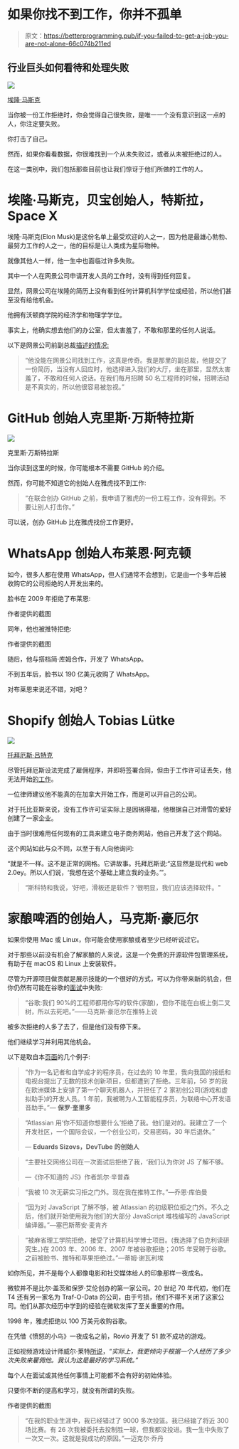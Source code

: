 # 如果你找不到工作，你并不孤单

> 原文：<https://betterprogramming.pub/if-you-failed-to-get-a-job-you-are-not-alone-66c074b211ed>

## 行业巨头如何看待和处理失败

![](img/bc71c2f4350fcfbee4316b2cd4277224.png)

[埃隆·马斯克](https://thewhitonline.com/2020/11/opinion/lonsdorf-elon-musk-isnt-a-good-person-just-because-hes-rich-and-invents-stuff/)

当你被一份工作拒绝时，你会觉得自己很失败，是唯一一个没有意识到这一点的人，你注定要失败。

你打击了自己。

然而，如果你看看数据，你很难找到一个从未失败过，或者从未被拒绝过的人。

在这一类别中，我们包括那些目前也让我们惊讶于他们所做的工作的人。

# 埃隆·马斯克，贝宝创始人，特斯拉，Space X

埃隆·马斯克(Elon Musk)是这份名单上最受欢迎的人之一，因为他是最雄心勃勃、最努力工作的人之一，他的目标是让人类成为星际物种。

就像其他人一样，他一生中也面临过许多失败。

其中一个人在网景公司申请开发人员的工作时，没有得到任何回复。

显然，网景公司在埃隆的简历上没有看到任何计算机科学学位或经验，所以他们甚至没有给他机会。

他拥有沃顿商学院的经济学和物理学学位。

事实上，他确实想去他们的办公室，但太害羞了，不敢和那里的任何人说话。

以下是网景公司前副总裁[描述的情况:](https://www.quora.com/What-has-Elon-Musk-failed-at/answer/Jim-Hamerly-1)

> “他没能在网景公司找到工作，这真是传奇。我是那里的副总裁，他提交了一份简历，当没有人回应时，他选择进入我们的大厅，坐在那里，显然太害羞了，不敢和任何人说话。在我们每月招聘 50 名工程师的时候，招聘活动是不真实的，所以他很容易被忽视。”

# **GitHub 创始人克里斯·万斯特拉斯**

![](img/e325a513603531432ab8dd0b39f5dc5c.png)

克里斯·万斯特拉斯

当你读到这里的时候，你可能根本不需要 GitHub 的介绍。

然而，你可能不知道它的创始人在雅虎找不到工作:

> “在联合创办 GitHub 之前，我申请了雅虎的一份工程工作，没有得到。不要让别人打击你。”

可以说，创办 GitHub 比在雅虎找份工作更好。

# WhatsApp 创始人布莱恩·阿克顿

如今，很多人都在使用 WhatsApp，但人们通常不会想到，它是由一个多年后被收购它的公司拒绝的人开发出来的。

脸书在 2009 年拒绝了布莱恩:

作者提供的截图

同年，他也被推特拒绝:

作者提供的截图

随后，他与搭档简·库姆合作，开发了 WhatsApp。

不到五年后，脸书以 190 亿美元收购了 WhatsApp。

对布莱恩来说还不错，对吧？

# Shopify 创始人 Tobias Lütke

![](img/195160d4ef83bac956e85d06c77f69b3.png)

[托拜厄斯·吕特克](https://commons.wikimedia.org/wiki/File:Tobias_L%C3%BCtke,_Shopify.jpg)

尽管托拜厄斯设法完成了雇佣程序，并即将签署合同，但由于工作许可证丢失，他无法开始[的工作](http://www.montrealintechnology.com/15-interesting-things-you-didnt-know-about-shopify-ceo-tobias-lutke/)。

一位律师建议他不能真的在加拿大开始工作，而是可以开自己的公司。

对于托比亚斯来说，没有工作许可证实际上是因祸得福，他根据自己对滑雪的爱好创建了一家企业。

由于当时很难用任何现有的工具来建立电子商务网站，他自己开发了这个网站。

这个网站如此与众不同，以至于有人向他询问:

“就是不一样。这不是正常的网格。它讲故事。托拜厄斯说:“这显然是现代和 web 2.0ey。所以人们说，‘我想在这个基础上建立我的业务。’”。

> “斯科特和我说，‘好吧，滑板还是软件？’很明显，我们应该选择软件。"

# 家酿啤酒的创始人，马克斯·豪厄尔

如果你使用 Mac 或 Linux，你可能会使用家酿或者至少已经听说过它。

对于那些以前没有机会了解家酿的人来说，这是一个免费的开源软件包管理系统，有助于在 macOS 和 Linux 上安装软件。

尽管为开源项目做贡献是展示技能的一个很好的方式，可以为你带来新的机会，但你仍然有可能在谷歌的[面试](https://twitter.com/mxcl/status/608682016205344768?lang=en)中失败:

> “谷歌:我们 90%的工程师都用你写的软件(家酿)，但你不能在白板上倒二叉树，所以去死吧。”——马克斯·豪厄尔在推特上说

被多次拒绝的人多了去了，但是他们没有停下来。

他们继续学习并利用其他机会。

以下是取自本[页面](https://rejected.us/)的几个例子:

> “作为一名记者和自学成才的程序员，在过去的 10 年里，我向我国的报纸和电视台提出了无数的技术创新项目，但都遭到了拒绝。三年前，56 岁的我在欧洲媒体上安排了第一个聊天机器人，并担任了 2 家初创公司(游戏和虚拟助手)的开发人员。1 年前，我被聘为人工智能程序员，为联络中心开发语音助手。”— **保罗·奎里多**

> “Atlassian 用‘你不知道你想要什么’拒绝了我。他们是对的。我建立了一个开发社区，一个国际会议，一个创业公司，交易密码，30 年后退休。”
> 
> — **Eduards Sizovs，DevTube 的创始人**

> “主要社交网络公司在一次面试后拒绝了我，‘我们认为你对 JS 了解不够。
> 
> —《你不知道的 JS》作者凯尔·辛普森

> “我被 10 次无薪实习拒之门外。现在我在推特工作。”—乔恩·库伯曼

> “因为对 JavaScript 了解不够，被 Atlassian 的初级职位拒之门外。不久之后，他们就开始使用我为他们的大部分 JavaScript 堆栈编写的 JavaScript 编译器。”—塞巴斯蒂安·麦肯齐

> “被麻省理工学院拒绝，接受了计算机科学博士项目。(我选择了伯克利读研究生。)在 2003 年、2006 年、2007 年被谷歌拒绝；2015 年受聘于谷歌。之前被脸书、推特和苹果拒绝过。”—蒂姆·谢瓦利埃

如你所见，并不是每个人都像电影和社交媒体给人的印象那样一夜成名。

微软并不是比尔·盖茨和保罗·艾伦创办的第一家公司。20 世纪 70 年代初，他们在 T4 还有另一家名为 Traf-O-Data 的公司，由于亏损，他们不得不关闭了这家公司。他们从那次经历中学到的经验在微软发挥了至关重要的作用。

1998 年，雅虎拒绝以 100 万美元收购谷歌。

在凭借《愤怒的小鸟》一夜成名之前，Rovio 开发了 51 款不成功的游戏。

正如视频游戏设计师威尔·莱特[所说](http://www.gamasutra.com/features/20050520/cifaldi_pfv.htm)，*“实际上，我更倾向于根据一个人经历了多少次失败来雇佣他。我认为这是最好的学习系统。”*

每个人在面试或其他任何事情上可能都不会有好的初始体验。

只要你不断的提高和学习，就没有所谓的失败。

作者提供的截图

> “在我的职业生涯中，我已经错过了 9000 多次投篮。我已经输了将近 300 场比赛。有 26 次我被委托去投制胜一球，但我都没投进。我一生中失败了一次又一次。这就是我成功的原因。”—迈克尔·乔丹